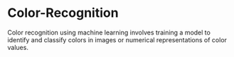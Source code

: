 # Color-Recognition
 Color recognition using machine learning involves training a model to identify and classify colors in images or numerical representations of color values.
